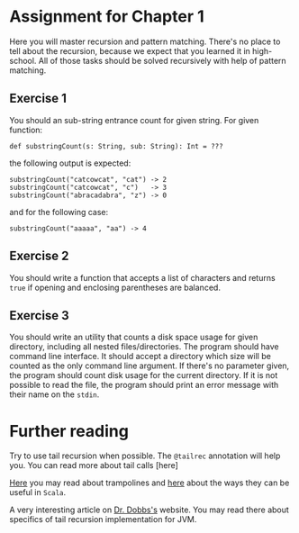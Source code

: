 Assignment for Chapter 1
========================

Here you will master recursion and pattern matching. There's no place to tell
about the recursion, because we expect that you learned it in high-school.
All of those tasks should be solved recursively with help of pattern matching.

## Exercise 1
You should an sub-string entrance count for given string. For given function:

    def substringCount(s: String, sub: String): Int = ???

the following output is expected:

    substringCount("catcowcat", "cat") -> 2
    substringCount("catcowcat", "c")   -> 3
    substringCount("abracadabra", "z") -> 0

and for the following case:

    substringCount("aaaaa", "aa") -> 4


## Exercise 2
You should write a function that accepts a list of characters and returns
`true` if opening and enclosing parentheses are balanced.

## Exercise 3
You should write an utility that counts a disk space usage for given directory,
including all nested files/directories. The program should have command line
interface. It should accept a directory which size will be counted as the only
command line argument. If there's no parameter given, the program should count
disk usage for the current directory. If it is not possible to read the file,
the program should print an error message with their name on the `stdin`.


Further reading
===============
Try to use tail recursion when possible. The `@tailrec` annotation will help
you. You can read more about tail calls [here]

[Here][trampolines] you may read about trampolines and [here][scala-rec-fun]
about the ways they can be useful in `Scala`.

A very interesting article on [Dr. Dobbs's][tcall-opt] website. You may read
there about specifics of tail recursion implementation for JVM.

[tail-call]: https://en.wikipedia.org/wiki/Tail_call
[trampolines]: http://blog.richdougherty.com/2009/04/tail-calls-tailrec-and-trampolines.html
[scala-rec-fun]: http://fruzenshtein.com/scala-recursive-function/
[tcall-opt]: http://www.drdobbs.com/jvm/tail-call-optimization-and-java/240167044

